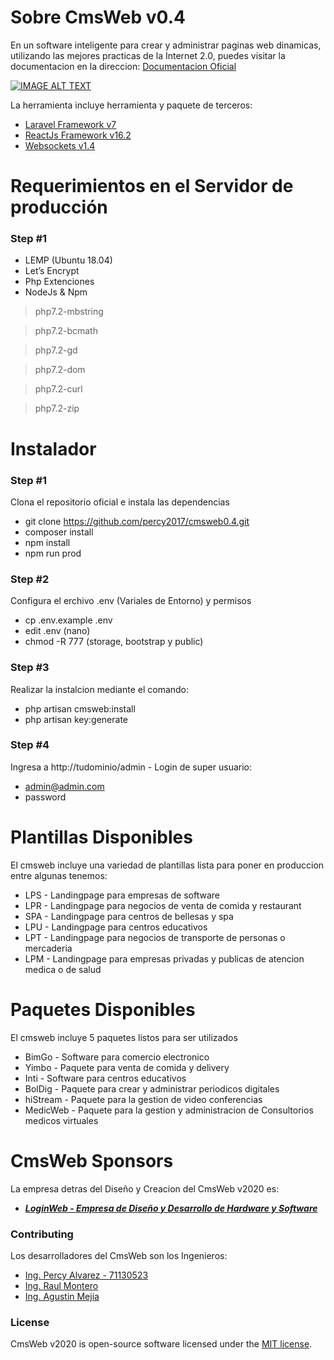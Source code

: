 
# Sobre CmsWeb v0.4

En un software inteligente para crear y administrar paginas web dinamicas, utilizando las mejores practicas de la Internet 2.0, puedes visitar la documentacion en la direccion: [Documentacion Oficial](https://loginweb.dev/docs)

[![IMAGE ALT TEXT](http://img.youtube.com/vi/IF4WsxTWbyA/0.jpg)](http://www.youtube.com/watch?v=IF4WsxTWbyA "Video Title")

La herramienta incluye herramienta y paquete de terceros:

- [Laravel Framework v7](https://laravel.com/)
- [ReactJs Framework v16.2](https://es.reactjs.org/)
- [Websockets v1.4](https://docs.beyondco.de/laravel-websockets/)

# Requerimientos en el Servidor de producción
### Step #1
- LEMP (Ubuntu 18.04)
- Let’s Encrypt 
- Php Extenciones
- NodeJs & Npm

> php7.2-mbstring

> php7.2-bcmath

> php7.2-gd

> php7.2-dom

> php7.2-curl

> php7.2-zip

# Instalador 
### Step #1
Clona el repositorio oficial e instala las dependencias
- git clone https://github.com/percy2017/cmsweb0.4.git
- composer install
- npm install
- npm run prod

### Step #2
Configura el erchivo .env (Variales de Entorno) y permisos
-   cp .env.example .env
-   edit .env (nano)   
-   chmod -R 777 (storage, bootstrap y public)

### Step #3
Realizar la instalcion mediante el comando:
- php artisan cmsweb:install
- php artisan key:generate

### Step #4
Ingresa a http://tudominio/admin - Login de super usuario:
-   admin@admin.com 
-   password

# Plantillas Disponibles

El cmsweb incluye una variedad de plantillas lista para poner en produccion entre algunas tenemos:
- LPS - Landingpage para empresas de software
- LPR - Landingpage para negocios de venta de comida y restaurant
- SPA - Landingpage para centros de bellesas y spa
- LPU - Landingpage para centros educativos
- LPT - Landingpage para negocios de transporte de personas o mercaderia
- LPM - Landingpage para empresas privadas y publicas de atencion medica o de salud


# Paquetes Disponibles

El cmsweb incluye 5 paquetes listos para ser utilizados
- BimGo - Software para comercio electronico
- Yimbo - Paquete para venta de comida y delivery
- Inti - Software para centros educativos
- BolDig - Paquete para crear y administrar periodicos digitales
- hiStream - Paquete para la gestion de video conferencias
- MedicWeb - Paquete para la gestion y administracion de Consultorios medicos virtuales

# CmsWeb Sponsors

La empresa detras del Diseño y Creacion del CmsWeb v2020 es:

- ***[LoginWeb - Empresa de Diseño y Desarrollo de Hardware y Software](https://loginweb.dev/)***

### Contributing

Los desarrolladores del CmsWeb son los Ingenieros:
- [Ing. Percy Alvarez - 71130523](#)
- [Ing. Raul Montero](#)
- [Ing. Agustin Mejia](#)


### License

CmsWeb v2020 is open-source software licensed under the [MIT license](https://opensource.org/licenses/MIT).
